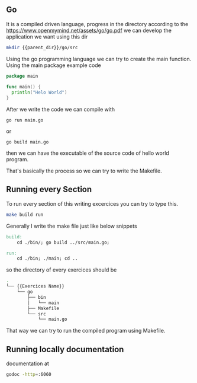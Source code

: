 ## Go

It is a compiled driven language, progress in the directory according to the https://www.openmymind.net/assets/go/go.pdf 
we can develop the application we want using this dir

```bash
mkdir {{parent_dir}}/go/src
```

Using the go programming language we can try to create the main function. 
Using the main package example code  

```go
package main 
 
func main() {
  println("Helo World")
}

```

After we write the code we can compile with  

```
go run main.go
```

or 

```
go build main.go
```

then we can have the executable of the source code of hello world program.  

That's basically the process so we can try to write the Makefile.

## Running every Section

To run every section of this writing excercices you can try to type this.

```bash
make build run
```

Generally I write the make file just like below snippets

```Makefile
build:
	cd ./bin/; go build ../src/main.go;

run: 
	cd ./bin; ./main; cd ..
```

so the directory of every exercices should be 

```bash
.
└── {{Exercices Name}}
    └── go
        ├── bin
        │   └── main
        ├── Makefile
        └── src
            └── main.go
```

That way we can try to run the compiled program using Makefile.

## Running locally documentation

documentation at 

```bash
godoc -http=:6060
```

